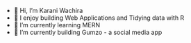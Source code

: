 - 👋 Hi, I’m Karani Wachira 
- 👀 I enjoy building Web Applications and Tidying data with R
- 🌱 I’m currently learning MERN
- 💞️ I’m currently building Gumzo - a social media app 


<!---
KaraniWachira/KaraniWachira is a ✨ special ✨ repository because its `README.md` (this file) appears on your GitHub profile.
You can click the Preview link to take a look at your changes.
--->
